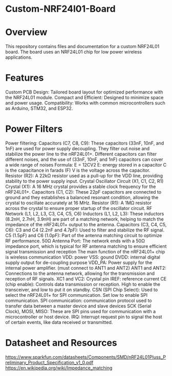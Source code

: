 # Custom-NRF24l01-Board
# Overview
This repository contains files and documentation for a custom NRF24L01 board.  The board uses an NRF24L01 chip for low power wireless applications.

# Features
Custom PCB Design: Tailored board layout for optimized performance with the NRF24L01 module.
Compact and Efficient: Designed to minimize space and power usage.
Compatibility: Works with common microcontrollers such as Arduino, STM32, and ESP32.

# Power Filters
Power filtering:
Capacitors (C7, C8, C9): These capacitors (33nF, 10nF, and 1nF) are used for power supply decoupling. They filter out noise and stabilize the power line to the nRF24L01+.
Different capacitors can filter different noises, and the use of (33nF, 10nF, and 1nF) capacitors can cover a wide range of noises
Formula: E = 12CV2
E: energy stored in a capacitor
C is the capacitance in farads (F)
V is the voltage across the capacitor.
Resistor (R2): A 22kΩ resistor used as a pull-up for the VDD line, providing stability to the power supply input.
Crystal Oscillator Circuit (X1, C1, C2, R1)
Crystal (X1): A 16 MHz crystal provides a stable clock frequency for the nRF24L01+.
Capacitors (C1, C2): These 22pF capacitors are connected to ground and they establishes a balanced resonant condition, allowing the crystal to oscillate accurately at 16 MHz.
Resistor (R1): A 1MΩ resistor across the crystal to ensure proper startup of the oscillator circuit.
RF Network (L1, L2, L3, C3, C4, C5, C6)
Inductors (L1, L2, L3): These inductors (8.2nH, 2.7nH, 3.9nH) are part of a matching network, helping to match the impedance of the nRF24L01+ output to the antenna.
Capacitors (C3, C4, C5, C6):
C3 and C4 (2.2nF and 4.7pF): Used to filter and stabilize the RF signal.
C5 (1.5pF) and C6 (1.0pF): Part of the antenna matching circuit to optimize RF performance.
50Ω Antenna Port: The network ends with a 50Ω impedance port, which is typical for RF antenna matching to ensure efficient signal transmission and reception
The main function of the nRF24L01+ chip is wireless communication
VDD: power
VSS: gound 
DVDD: internal digital supply output for de-coupling purpose
VDD_PA: Power supply for the internal power amplifier. (must connect to ANT1 and ANT2)
ANT1 and ANT2: Connections to the antenna network, allowing for the transmission and reception of RF signals.
XC1 and VC2: Crystal pin 
IREF: reference current 
CE (chip enable): Controls data transmission or reception. High to enable the transceiver, and low to put it on standby.
CSN (SPI Chip Select): Used to select the nRF24L01+ for SPI communication. Set low to enable SPI communication.
SPI communication: communication protocol used to transfer data between a master device and slave devices 
SCK (Serial Clock), MOSI, MISO: These are SPI pins used for communication with a microcontroller or host device.
IRQ: Interrupt request pin to signal the host of certain events, like data received or transmitted.

# Datasheet and Resources
https://www.sparkfun.com/datasheets/Components/SMD/nRF24L01Pluss_Preliminary_Product_Specification_v1_0.pdf
https://en.wikipedia.org/wiki/Impedance_matching


